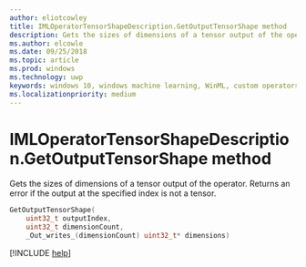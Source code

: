 ```yaml
---
author: eliotcowley
title: IMLOperatorTensorShapeDescription.GetOutputTensorShape method
description: Gets the sizes of dimensions of a tensor output of the operator.
ms.author: elcowle
ms.date: 09/25/2018
ms.topic: article
ms.prod: windows
ms.technology: uwp
keywords: windows 10, windows machine learning, WinML, custom operators, GetOutputTensorShape
ms.localizationpriority: medium
---
```


# IMLOperatorTensorShapeDescription.GetOutputTensorShape method

Gets the sizes of dimensions of a tensor output of the operator. Returns an error if the output at the specified index is not a tensor.

```cpp
GetOutputTensorShape(
    uint32_t outputIndex, 
    uint32_t dimensionCount, 
    _Out_writes_(dimensionCount) uint32_t* dimensions)
```

[!INCLUDE [help](../includes/get-help.md)]
